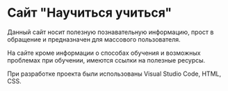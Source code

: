 # Сайт "Научиться учиться"

Данный сайт носит полезную познавательную информацию, прост в обращение и предназначен для массового пользователя.

На сайте кроме информации о способах обучения и возможных проблемах при обучении, имеются ссылки на полезные ресурсы.

При разработке проекта были использованы Visual Studio Code, HTML, CSS. 

